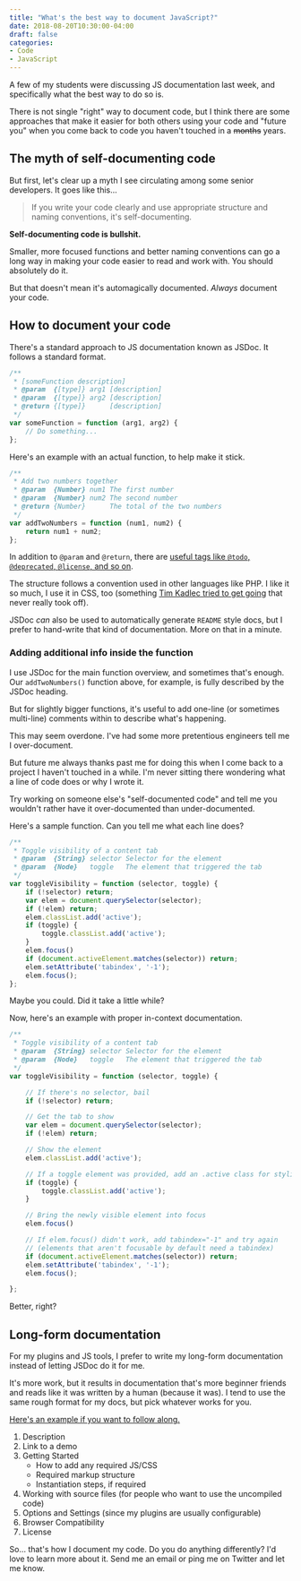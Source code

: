 ```yaml
---
title: "What's the best way to document JavaScript?"
date: 2018-08-20T10:30:00-04:00
draft: false
categories:
- Code
- JavaScript
---
```


A few of my students were discussing JS documentation last week, and specifically what the best way to do so is.

There is not single "right" way to document code, but I think there are some approaches that make it easier for both others using your code and "future you" when you come back to code you haven't touched in a ~~months~~ years.

## The myth of self-documenting code

But first, let's clear up a myth I see circulating among some senior developers. It goes like this...

> If you write your code clearly and use appropriate structure and naming conventions, it's self-documenting.

**Self-documenting code is bullshit.**

Smaller, more focused functions and better naming conventions can go a long way in making your code easier to read and work with. You should absolutely do it.

But that doesn't mean it's automagically documented. *Always* document your code.

## How to document your code

There's a standard approach to JS documentation known as JSDoc. It follows a standard format.

```js
/**
 * [someFunction description]
 * @param  {[type]} arg1 [description]
 * @param  {[type]} arg2 [description]
 * @return {[type]}      [description]
 */
var someFunction = function (arg1, arg2) {
	// Do something...
};
```

Here's an example with an actual function, to help make it stick.

```js
/**
 * Add two numbers together
 * @param  {Number} num1 The first number
 * @param  {Number} num2 The second number
 * @return {Number}      The total of the two numbers
 */
var addTwoNumbers = function (num1, num2) {
	return num1 + num2;
};
```

In addition to `@param` and `@return`, there are [useful tags like `@todo`, `@deprecated`, `@license`, and so on](http://usejsdoc.org/index.html#block-tags).

The structure follows a convention used in other languages like PHP. I like it so much, I use it in CSS, too (something [Tim Kadlec tried to get going](https://timkadlec.com/2008/12/manageable-css-with-cssdoc/) that never really took off).

JSDoc *can* also be used to automatically generate `README` style docs, but I prefer to hand-write that kind of documentation. More on that in a minute.

### Adding additional info inside the function

I use JSDoc for the main function overview, and sometimes that's enough. Our `addTwoNumbers()` function above, for example, is fully described by the JSDoc heading.

But for slightly bigger functions, it's useful to add one-line (or sometimes multi-line) comments within to describe what's happening.

This may seem overdone. I've had some more pretentious engineers tell me I over-document.

But future me always thanks past me for doing this when I come back to a project I haven't touched in a while. I'm never sitting there wondering what a line of code does or why I wrote it.

Try working on someone else's "self-documented code" and tell me you wouldn't rather have it over-documented than under-documented.

Here's a sample function. Can you tell me what each line does?

```js
/**
 * Toggle visibility of a content tab
 * @param  {String} selector Selector for the element
 * @param  {Node}   toggle   The element that triggered the tab
 */
var toggleVisibility = function (selector, toggle) {
	if (!selector) return;
	var elem = document.querySelector(selector);
	if (!elem) return;
	elem.classList.add('active');
	if (toggle) {
		toggle.classList.add('active');
	}
	elem.focus()
	if (document.activeElement.matches(selector)) return;
	elem.setAttribute('tabindex', '-1');
	elem.focus();
};
```

Maybe you could. Did it take a little while?

Now, here's an example with proper in-context documentation.

```js
/**
 * Toggle visibility of a content tab
 * @param  {String} selector Selector for the element
 * @param  {Node}   toggle   The element that triggered the tab
 */
var toggleVisibility = function (selector, toggle) {

	// If there's no selector, bail
	if (!selector) return;

	// Get the tab to show
	var elem = document.querySelector(selector);
	if (!elem) return;

	// Show the element
	elem.classList.add('active');

	// If a toggle element was provided, add an .active class for styling
	if (toggle) {
		toggle.classList.add('active');
	}

	// Bring the newly visible element into focus
	elem.focus()

	// If elem.focus() didn't work, add tabindex="-1" and try again
	// (elements that aren't focusable by default need a tabindex)
	if (document.activeElement.matches(selector)) return;
	elem.setAttribute('tabindex', '-1');
	elem.focus();

};
```

Better, right?

## Long-form documentation

For my plugins and JS tools, I prefer to write my long-form documentation instead of letting JSDoc do it for me.

It's more work, but it results in documentation that's more beginner friends and reads like it was written by a human (because it was). I tend to use the same rough format for my docs, but pick whatever works for you.

[Here's an example if you want to follow along.](https://github.com/cferdinandi/smooth-scroll/blob/master/README.md)

1. Description
2. Link to a demo
3. Getting Started
    - How to add any required JS/CSS
    - Required markup structure
    - Instantiation steps, if required
4. Working with source files (for people who want to use the uncompiled code)
5. Options and Settings (since my plugins are usually configurable)
6. Browser Compatibility
7. License

So... that's how I document my code. Do you do anything differently? I'd love to learn more about it. Send me an email or ping me on Twitter and let me know.